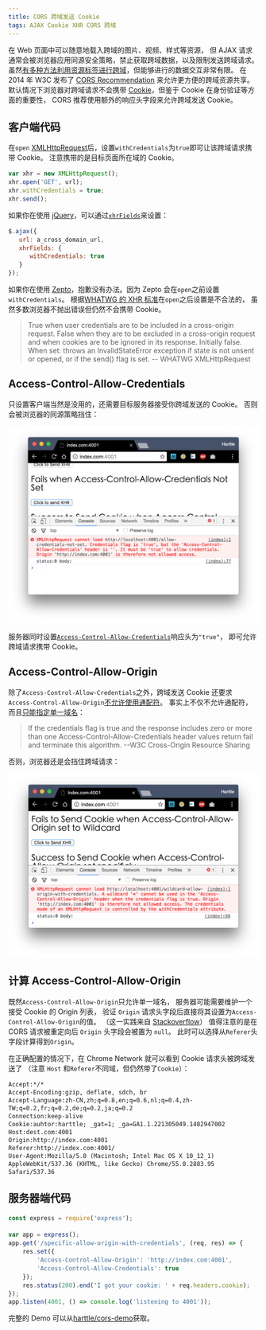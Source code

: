 ```yaml
---
title: CORS 跨域发送 Cookie
tags: AJAX Cookie XHR CORS 跨域
---
```


在 Web 页面中可以随意地载入跨域的图片、视频、样式等资源，
但 AJAX 请求通常会被浏览器应用同源安全策略，禁止获取跨域数据，以及限制发送跨域请求。
虽然[有多种方法利用资源标签进行跨域][cross-origin]，但能够进行的数据交互非常有限。
在 2014 年 W3C 发布了 [CORS Recommendation][cors-w3c] 来允许更方便的跨域资源共享。
默认情况下浏览器对跨域请求不会携带 [Cookie][cookie]，但鉴于 Cookie 在身份验证等方面的重要性，
CORS 推荐使用额外的响应头字段来允许跨域发送 Cookie。

<!--more-->

## 客户端代码

在`open` [XMLHttpRequest][xhr]后，设置`withCredentials`为`true`即可让该跨域请求携带 Cookie。
注意携带的是目标页面所在域的 Cookie。

```javascript
var xhr = new XMLHttpRequest();
xhr.open('GET', url);
xhr.withCredentials = true;
xhr.send();
```

如果你在使用 [jQuery][jq]，可以通过[`xhrFields`][jquery-ajax]来设置：

```javascript
$.ajax({
   url: a_cross_domain_url,
   xhrFields: {
      withCredentials: true
   }
});
```

如果你在使用 [Zepto][zepto]，抱歉没有办法。因为 Zepto 会在`open`之前设置`withCredentials`。
根据[WHATWG 的 XHR 标准][whatwg-xhr]在`open`之后设置是不合法的，
虽然多数浏览器不抛出错误但仍然不会携带 Cookie。

> True when user credentials are to be included in a cross-origin request. False when they are to be excluded in a cross-origin request and when cookies are to be ignored in its response. Initially false.
> When set: throws an InvalidStateError exception if state is not unsent or opened, or if the send() flag is set. -- WHATWG XMLHttpRequest

## Access-Control-Allow-Credentials

只设置客户端当然是没用的，还需要目标服务器接受你跨域发送的 Cookie。
否则会被浏览器的同源策略挡住：

![AC-not-set][AC-not-set]

服务器同时设置[`Access-Control-Allow-Credentials`][acac]响应头为`"true"`，
即可允许跨域请求携带 Cookie。

## Access-Control-Allow-Origin

除了`Access-Control-Allow-Credentials`之外，跨域发送 Cookie 还要求
`Access-Control-Allow-Origin`[不允许使用通配符][cors-mdn]。
事实上不仅不允许通配符，而且[只能指定单一域名][w3c-res-check]：

> If the credentials flag is true and the response includes zero or more than one Access-Control-Allow-Credentials header values return fail and terminate this algorithm. --W3C Cross-Origin Resource Sharing

否则，浏览器还是会挡住跨域请求：

![wildcard-Access-Control-Allow-Credentials][wildcard-AC]

## 计算 Access-Control-Allow-Origin

既然`Access-Control-Allow-Origin`只允许单一域名，
服务器可能需要维护一个接受 Cookie 的 Origin 列表，
验证 `Origin` 请求头字段后直接将其设置为`Access-Control-Allow-Origin`的值。
（这一实践来自 [Stackoverflow](http://stackoverflow.com/questions/1653308/access-control-allow-origin-multiple-origin-domains)）
值得注意的是在 CORS 请求被重定向后 `Origin` 头字段会被置为 `null`。
此时可以选择从`Referer`头字段计算得到`Origin`。

在正确配置的情况下，在 Chrome Network 就可以看到 Cookie 请求头被跨域发送了
（注意 `Host` 和`Referer`不同域，但仍然带了`Cookie`）：

```
Accept:*/*
Accept-Encoding:gzip, deflate, sdch, br
Accept-Language:zh-CN,zh;q=0.8,en;q=0.6,nl;q=0.4,zh-TW;q=0.2,fr;q=0.2,de;q=0.2,ja;q=0.2
Connection:keep-alive
Cookie:auhtor:harttle; _gat=1; _ga=GA1.1.221305049.1482947002
Host:dest.com:4001
Origin:http://index.com:4001
Referer:http://index.com:4001/
User-Agent:Mozilla/5.0 (Macintosh; Intel Mac OS X 10_12_1) AppleWebKit/537.36 (KHTML, like Gecko) Chrome/55.0.2883.95 Safari/537.36
```

## 服务器端代码

```javascript
const express = require('express');

var app = express();
app.get('/specific-allow-origin-with-credentials', (req, res) => {
    res.set({
        'Access-Control-Allow-Origin': 'http://index.com:4001',
        'Access-Control-Allow-Credentials': true
    });
    res.status(200).end('I got your cookie: ' + req.headers.cookie);
});
app.listen(4001, () => console.log('listening to 4001'));
```

完整的 Demo 可以从[harttle/cors-demo](https://github.com/harttle/cors-demo)获取。

[acac]: https://www.w3.org/TR/cors/#access-control-allow-credentials-response-header
[cors-w3c]: https://www.w3.org/TR/cors/
[cors-wiki]: https://en.wikipedia.org/wiki/Cross-origin_resource_sharing
[cross-origin]: /2015/10/10/cross-origin.html
[xhr]: https://developer.mozilla.org/zh-CN/docs/Web/API/XMLHttpRequest
[jquery-ajax]: http://api.jquery.com/jquery.ajax/
[whatwg-xhr]: https://xhr.spec.whatwg.org/#the-withcredentials-attribute
[AC-not-set]: /assets/img/blog/cors/allow-credentials-not-set@2x.png
[wildcard-AC]: /assets/img/blog/cors/wildcard-origin-with-credentials@2x.png
[cors-mdn]: https://developer.mozilla.org/en-US/docs/Web/HTTP/Access_control_CORS
[w3c-res-check]: https://www.w3.org/TR/2010/WD-cors-20100727/#resource-sharing-check0
[cookie]: http://tools.ietf.org/html/rfc6265
[jq]: http://api.jquery.com
[zepto]: http://zeptojs.com/
